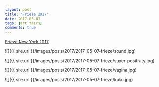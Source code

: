 ```yaml
---
layout: post
title: "Frieze 2017"
date: 2017-05-07
tags: [art fairs]
comments: true
---
```

[Frieze New York 2017](https://www.artsy.net/frieze-new-york-2017)

![]({{ site.url }}/images/posts/2017/2017-05-07-frieze/sound.jpg)

![]({{ site.url }}/images/posts/2017/2017-05-07-frieze/super-positivity.jpg)

![]({{ site.url }}/images/posts/2017/2017-05-07-frieze/vagina.jpg)

![]({{ site.url }}/images/posts/2017/2017-05-07-frieze/kuku.jpg)

